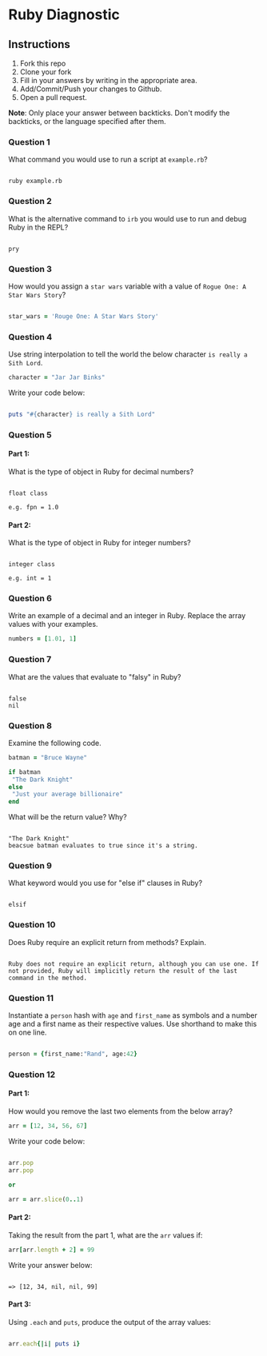 # Ruby Diagnostic

## Instructions

1. Fork this repo
2. Clone your fork
3. Fill in your answers by writing in the appropriate area.
4. Add/Commit/Push your changes to Github.
5. Open a pull request.

**Note**: Only place your answer between backticks. Don't modify the backticks,
or the language specified after them.

### Question 1
What command you would use to run a script at `example.rb`?

 ```text

ruby example.rb

 ```

### Question 2
What is the alternative command to `irb` you would use to run and debug Ruby in the REPL?

 ```text

pry

 ```

### Question 3
How would you assign a `star wars` variable with a value of `Rogue One: A Star Wars Story`?

 ```ruby

star_wars = 'Rouge One: A Star Wars Story'

 ```

### Question 4
Use string interpolation to tell the world the below character `is really a Sith Lord`.
```ruby
character = "Jar Jar Binks"
```

Write your code below:

```ruby

puts "#{character} is really a Sith Lord"

```

###  Question 5
#### Part 1:
What is the type of object in Ruby for decimal numbers?

 ```text

float class

e.g. fpn = 1.0

 ```
#### Part 2:
What is the type of object in Ruby for integer numbers?

 ```text

integer class

e.g. int = 1

 ```

###  Question 6
Write an example of a decimal and an integer in Ruby. Replace the array values with your examples.

```ruby
numbers = [1.01, 1]
```

### Question 7
What are the values that evaluate to "falsy" in Ruby?

 ```text

false
nil

 ```

###  Question 8
Examine the following code.

 ```ruby
batman = "Bruce Wayne"

if batman
  "The Dark Knight"
else
  "Just your average billionaire"
end
```
What will be the return value? Why?

 ```text

 "The Dark Knight"
 beacsue batman evaluates to true since it's a string.

 ```
###  Question 9
What keyword would you use for "else if" clauses in Ruby?

 ```text

elsif

 ```

###  Question 10
Does Ruby require an explicit return from methods? Explain.

 ```text

Ruby does not require an explicit return, although you can use one. If not provided, Ruby will implicitly return the result of the last command in the method.

 ```

###  Question 11
 Instantiate a `person` hash with `age` and `first_name` as symbols and a number age and a first name as their respective values.
Use shorthand to make this on one line.

 ```ruby

person = {first_name:"Rand", age:42}

 ```

### Question 12
#### Part 1:
How would you remove the last two elements from the below array?

 ```ruby
arr = [12, 34, 56, 67]
 ```

Write your code below:

```ruby

arr.pop
arr.pop

or

arr = arr.slice(0..1)

```

#### Part 2:
Taking the result from the part 1, what are the `arr` values if:
```ruby
arr[arr.length + 2] = 99
```

Write your answer below:

```text

=> [12, 34, nil, nil, 99]

```

#### Part 3:
Using `.each` and `puts`, produce the output of the array values:

 ```ruby

arr.each{|i| puts i}


 ```
